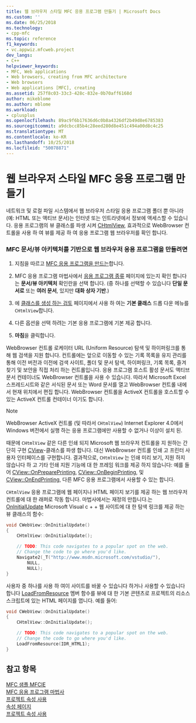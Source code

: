 ```yaml
---
title: 웹 브라우저 스타일 MFC 응용 프로그램 만들기 | Microsoft Docs
ms.custom: ''
ms.date: 06/25/2018
ms.technology:
- cpp-mfc
ms.topic: reference
f1_keywords:
- vc.appwiz.mfcweb.project
dev_langs:
- C++
helpviewer_keywords:
- MFC, Web applications
- Web browsers, creating from MFC architecture
- Web browsers
- Web applications [MFC], creating
ms.assetid: 257f8c03-33c3-428c-832e-0b70aff6168d
author: mikeblome
ms.author: mblome
ms.workload:
- cplusplus
ms.openlocfilehash: 89ac9f6b17636d6c0b8a4326df2b49d8e6785383
ms.sourcegitcommit: a9dcbcc85b4c28eed280d8e451c494a00d8c4c25
ms.translationtype: MT
ms.contentlocale: ko-KR
ms.lasthandoff: 10/25/2018
ms.locfileid: "50078871"
---
```

# <a name="creating-a-web-browser-style-mfc-application"></a>웹 브라우저 스타일 MFC 응용 프로그램 만들기

네트워크 및 로컬 파일 시스템에서 웹 브라우저 스타일 응용 프로그램 폴더 뿐 아니라 (예: HTML 또는 액티브 문서)는 인터넷 또는 인트라넷에서 정보에 액세스할 수 있습니다. 응용 프로그램의 뷰 클래스를 파생 시켜 [CHtmlView](../../mfc/reference/chtmlview-class.md), 효과적으로 WebBrowser 컨트롤을 사용 하 여 뷰를 제공 하 여 응용 프로그램 웹 브라우저를 확인 합니다.

### <a name="to-create-a-web-browser-application-based-on-the-mfc-documentview-architecture"></a>MFC 문서/뷰 아키텍처를 기반으로 웹 브라우저 응용 프로그램을 만들려면

1. 지침을 따르고 [MFC 응용 프로그램을 만드는](../../mfc/reference/creating-an-mfc-application.md)합니다.

1. MFC 응용 프로그램 마법사에서 [응용 프로그램 종류](../../mfc/reference/application-type-mfc-application-wizard.md) 페이지에 있는지 확인 합니다는 **문서/뷰 아키텍처** 확인란을 선택 합니다. (중 하나를 선택할 수 있습니다 **단일 문서로** 또는 **여러 문서**, 있지만 **대화 상자 기반**.)

1. 에 [클래스를 생성 하는 검토](../../mfc/reference/generated-classes-mfc-application-wizard.md) 페이지에서 사용 하 여는 **기본 클래스** 드롭 다운 메뉴를 `CHtmlView`합니다.

1. 다른 옵션을 선택 하려는 기본 응용 프로그램에 기본 제공 합니다.

1. **마침**을 클릭합니다.

WebBrowser 컨트롤 로케이터 URL (Uniform Resource) 탐색 및 하이퍼링크를 통해 웹 검색을 지원 합니다. 컨트롤에는 앞으로 이동할 수 있는 기록 목록을 유지 관리를 통해 이전 버전과 이전에 검색 사이트, 폴더 및 문서 탐색, 하이퍼링크, 기록 목록, 즐겨찾기 및 보안을 직접 처리 하는 컨트롤입니다. 응용 프로그램 호스트 활성 문서도 액티브 문서 컨테이너도 WebBrowser 컨트롤을 사용 수 있습니다. 따라서 Microsoft Excel 스프레드시트와 같은 서식된 문서 또는 Word 문서를 열고 WebBrowser 컨트롤 내에서 현재 위치에서 편집 합니다. WebBrowser 컨트롤을 ActiveX 컨트롤을 호스트할 수 있는 ActiveX 컨트롤 컨테이너 이기도 합니다.

> [!NOTE]
>  WebBrowser ActiveX 컨트롤 (및 따라서 `CHtmlView`) Internet Explorer 4.0에서 Windows 버전에서 실행 하는 응용 프로그램에만 사용할 수 없거나 이상이 설치 된.

때문에 `CHtmlView` 같은 다른 인쇄 되지 Microsoft 웹 브라우저 컨트롤을 지 원하는 간단히 구현 [CView](../../mfc/reference/cview-class.md)-클래스를 파생 합니다. 대신 WebBrowser 컨트롤 인쇄 고 프린터 사용자 인터페이스를 구현합니다. 결과적으로, `CHtmlView` 는 인쇄 미리 보기, 지원 하지 않습니다 하 고 기타 인쇄 지원 기능에 대 한 프레임 워크를 제공 하지 않습니다: 예를 들어 [CView::OnPreparePrinting](../../mfc/reference/cview-class.md#onprepareprinting), [CView::OnBeginPrinting](../../mfc/reference/cview-class.md#onbeginprinting), 및 [CView::OnEndPrinting](../../mfc/reference/cview-class.md#onendprinting), 다른 MFC 응용 프로그램에서 사용할 수 있는 합니다.

`CHtmlView` 응용 프로그램에 웹 페이지나 HTML 페이지 보기를 제공 하는 웹 브라우저 컨트롤에 대 한 래퍼로 작동 합니다. 마법사에서는 재정의 만듭니다.는 [OnInitialUpdate](../../mfc/reference/cview-class.md#oninitialupdate) Microsoft Visual c + + 웹 사이트에 대 한 탐색 링크를 제공 하는 뷰 클래스의 함수:

```cpp
void CWebView::OnInitialUpdate()
{
    CHtmlView::OnInitialUpdate();

    // TODO: This code navigates to a popular spot on the web.
    // Change the code to go where you'd like.
    Navigate2(_T("http://www.msdn.microsoft.com/vstudio/"),
        NULL,
        NULL);
}
```

사용자 중 하나를 사용 하 여이 사이트를 바꿀 수 있습니다 하거나 사용할 수 있습니다 합니다 [LoadFromResource](../../mfc/reference/chtmlview-class.md#loadfromresource) 멤버 함수를 뷰에 대 한 기본 콘텐츠로 프로젝트의 리소스 스크립트에 있는 HTML 페이지를 엽니다. 예를 들어:

```cpp
void CWebView::OnInitialUpdate()
{
    CHtmlView::OnInitialUpdate();

    // TODO: This code navigates to a popular spot on the web.
    // Change the code to go where you'd like.
    LoadFromResource(IDR_HTML1);
}
```

## <a name="see-also"></a>참고 항목

[MFC 샘플 MFCIE](https://github.com/Microsoft/VCSamples)<br/>
[MFC 응용 프로그램 마법사](../../mfc/reference/mfc-application-wizard.md)<br/>
[프로젝트 속성 사용](../../ide/working-with-project-properties.md)<br/>
[속성 페이지](../../ide/property-pages-visual-cpp.md)<br/>
[프로젝트 속성 사용](../../ide/working-with-project-properties.md)

